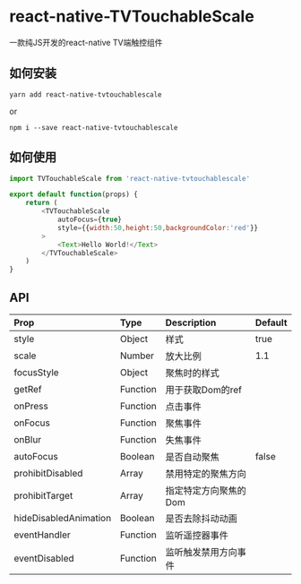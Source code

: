 # react-native-TVTouchableScale
一款纯JS开发的react-native TV端触控组件

##  如何安装
```
yarn add react-native-tvtouchablescale
```
or   
```
npm i --save react-native-tvtouchablescale
```

##  如何使用
```javascript
import TVTouchableScale from 'react-native-tvtouchablescale'

export default function(props) {
    return (
        <TVTouchableScale
            autoFocus={true}
            style={{width:50,height:50,backgroundColor:'red'}}
        >
            <Text>Hello World!</Text>
        </TVTouchableScale>
    )
}
```

## API
|Prop|Type|Description|Default|
|:---|:---|:---|:---|
|style|Object|样式|true||
|scale|Number|放大比例|1.1|
|focusStyle|Object|聚焦时的样式||
|getRef|Function|用于获取Dom的ref||
|onPress|Function|点击事件||
|onFocus|Function|聚焦事件||
|onBlur|Function|失焦事件||
|autoFocus|Boolean|是否自动聚焦|false|
|prohibitDisabled|Array|禁用特定的聚焦方向||
|prohibitTarget|Array|指定特定方向聚焦的Dom||
|hideDisabledAnimation|Boolean|是否去除抖动动画||
|eventHandler|Function|监听遥控器事件||
|eventDisabled|Function|监听触发禁用方向事件||
